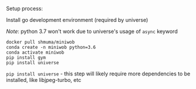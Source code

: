 Setup process:

Install go development environment (required by universe)

*Note*: python 3.7 won't work due to universe's usage of `async` keyword
```
docker pull shmuma/miniwob
conda create -n miniwob python=3.6
conda activate miniwob
pip install gym
pip install universe
```

`pip install universe` - this step will likely require more dependencies to be installed, like libjpeg-turbo, etc
